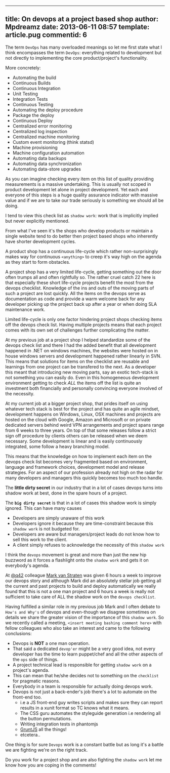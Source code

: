 ---
title: On devops at a project based shop
author: Mpdreamz
date: 2013-06-11 08:57
template: article.pug
commentid: 6
----

The term `DevOps` has many overloaded meanings so let me first state what I think encompasses the term `DevOps`: everything related to development but not directly to implementing the core product/project's functionality. 

More concretely:

* Automating the build
* Continuous Builds
* Continuous Integration
* Unit Testing
* Integration Tests
* Continuous Testing
* Automating the deploy procedure
* Package the deploy
* Continuous Deploy
* Centralized error monitoring
* Centralized log inspection
* Centralized machine monitoring
* Custom event monitoring (think statsd)
* Machine provisioning
* Machine configuration automation
* Automating data backups
* Automating data synchronization
* Automating data-store upgrades

As you can imagine checking every item on this list of quality providing measurements is a massive undertaking. This is usually not scoped in product development let alone in project development. Yet each and everyone of this steps is a huge quality assurance indicator with massive value and if we are to take our trade seriously is something we should all be doing. 

I tend to view this check list as `shadow work`: work that is implicitly implied but never explicitly mentioned.

From what I've seen it's the shops who develop products or maintain a single website tend to do better then project based shops who inherently have shorter development cycles. 

A product shop has a continuous life-cycle which rather non-surprisingly makes way for continuous `<anything>` to creep it's way high on the agenda as they start to form obstacles. 

A project shop has a very limited life-cycle, getting something out the door often trumps all and often rightfully so. The rather cruel catch 22 here is that especially these short life-cycle projects benefit the most from the devops checklist. Knowledge of the ins and outs of the moving parts of such a project are lost quickly. All the items on the devops serve as documentation as code and provide a warm welcome back for any developer picking up the project back up after a year or when doing SLA maintenance work.

Limited life-cycle is only one factor hindering project shops checking items off the devops check list. Having multiple projects means that each project comes with its own set of challenges further complicating the matter.

At my previous job at a project shop I helped standardize some of the devops check list and there I had the added benefit that all development happened in .NET on windows machines, the websites were hosted on in house windows servers and development happened rather linearly in SVN. This means that solutions for items on the checklist are reusable and learnings from one project can be transfered to the next. As a developer this meant that introducing new moving parts, say an exotic tech-stack is not something you can easily do. Even in this homogeneous development environment getting to check *ALL* the items off the list is quite an investment both financially and personally convincing everyone involved of the necessity.

At my current job at a bigger project shop, that prides itself on using whatever tech stack is best for the project and has quite an agile mindset, development happens on Windows, Linux, OSX machines and projects are hosted on the cloud with Google, Amazon and Microsoft or on private dedicated servers behind weird VPN arrangements and project spans range from 6 weeks to three years. On top of that some releases follow a strict sign off procedure by clients others can be released when we deem necessary. Some development is linear and is easily continuously integrated, some follow a heavy branching model. 	

This means that the knowledge on how to implement each item on the devops check list becomes very fragmented based on environment, language and framework choices, development model and release strategies. For an aspect of our profession already not high on the radar for many developers and managers this quickly becomes too much too handle. 

The __little dirty secret__ in our industry that in a lot of cases devops turns into shadow work at best, done in the spare hours of a project. 

The **`big dirty secret`** is that in a lot of cases this shadow work is simply ignored. This can have many causes

* Developers are simply unaware of this work
* Developers ignore it because they are time-constraint because this `shadow work` is not budgeted for.
* Developers are aware but managers/project leads do not know how to sell this work to the client.
* A client simply refuses to acknowledge the necessity of this `shadow work` 

I think the `devops` movement is great and more than just the new hip buzzword as it forces a flashlight onto the `shadow work` and gets it on everybody's agenda. 

At [@q42](http://www.q42.nl) colleague [Mark van Straten](https://twitter.com/markvanstraten) was given 6 hours a week to improve our devops story and although Mark did an absolutely stellar job getting all the current and past projects to build and deploy automatically we really found that this is not a one man project and 6 hours a week is really not sufficient to take care of ALL the shadow work on the `devops checklist`. 

Having fulfilled a similar role in my previous job Mark and I often debate to `How's and Why's` of devops and even-though we disagree sometimes on details we share the greater vision of the importance of this `shadow work`. So we recently called a meeting, `<insert meeting bashing comment here>` with fellow colleagues who also take an interest and came to the following conclusions:

* Devops is **NOT** a one man operation.
* That said a dedicated `devop'er` might be a very good idea, not every developer has the time to learn puppet/chef and all the other aspects of the `ops` side of things.
* A project technical lead is responsible for getting `shadow work` on a project's agenda.
* This can mean that he/she decides not to something on the `checklist` for pragmatic reasons.
* Everybody in a team is responsible for actually doing devops work.
* Devops is not just a back-ender's job there's a lot to automate on the front-end too.
	* i.e a JS front-end guy writes scripts and makes sure they can report results in a xunit format so TC knows what it means.
	* The CSS guru automates the styleguide generation i.e rendering all the button permutations.
	* Writing integration tests in phantomjs
	* [GruntJS](http://www.gruntjs.com) all the things!
	* etcetera..


One thing is for sure `Devops` work is a constant battle but as long it's a battle we are fighting we're on the right track. 

Do you work for a project shop and are also fighting the `shadow work` let me know how you are coping in the comments!
